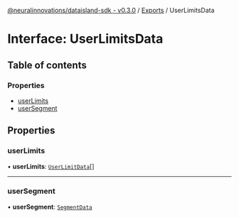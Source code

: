 [@neuralinnovations/dataisland-sdk - v0.3.0](../../README.md) / [Exports](../modules.md) / UserLimitsData

# Interface: UserLimitsData

## Table of contents

### Properties

- [userLimits](UserLimitsData.md#userlimits)
- [userSegment](UserLimitsData.md#usersegment)

## Properties

### userLimits

• **userLimits**: [`UserLimitData`](UserLimitData.md)[]

___

### userSegment

• **userSegment**: [`SegmentData`](SegmentData.md)

